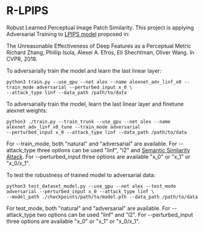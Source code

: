 # R-LPIPS
Robust Learned Perceptual Image Patch Similarity. 
This project is applying Adversarial Training to 
<a href="https://github.com/richzhang/PerceptualSimilarity" target="_blank">LPIPS model</a> 
proposed in:

The Unreasonable Effectiveness of Deep Features as a Perceptual Metric
Richard Zhang, Phillip Isola, Alexei A. Efros, Eli Shechtman, Oliver Wang. In CVPR, 2018.

To adversarially train the model and learn the last linear layer:
```
python3 train.py --use_gpu --net alex --name alexnet_adv_linf_x0 --train_mode adversarial --perturbed_input x_0 \
--attack_type linf --data_path /path/to/data

```
To adversarially train the model, learn the last linear layer and finetune alexnet weights:
```
python3 ./train.py --train_trunk --use_gpu --net alex --name alexnet_adv_linf_x0_tune --train_mode adversarial 
--perturbed_input x_0 --attack_type linf --data_path /path/to/data

```
For --train_mode, both "natural" and "adversarial" are available.
For --attack_type three options can be used "linf", "l2" and <a href="https://openaccess.thecvf.com/content/CVPR2022/papers/Luo_Frequency-Driven_Imperceptible_Adversarial_Attack_on_Semantic_Similarity_CVPR_2022_paper.pdf" target="_blank">Semantic Similarity Attack</a>. 
For --perturbed_input three options are available "x_0" or "x_1" or "x_0/x_1".

To test the robustness of trained model to adversarial data:
```
python3 test_dataset_model.py --use_gpu --net alex --test_mode adversarial --perturbed_input x_0 --attack_type linf \
--model_path ./checkpoints/path/to/model.pth --data_path /path/to/data

```
For test_mode, both "natural" and "adversarial" are available.
For --attack_type two options can be used "linf" and "l2". 
For --perturbed_input three options are available "x_0" or "x_1" or "x_0/x_1".
